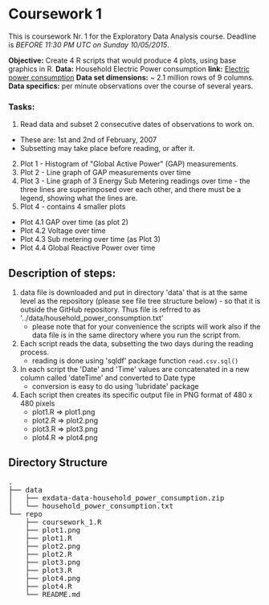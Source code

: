 Coursework 1
=====================================================

This is coursework Nr. 1 for the Exploratory Data Analysis course. Deadline is _BEFORE 11:30 PM UTC on Sunday 10/05/2015_.

**Objective:** Create 4 R scripts that would produce 4 plots, using base graphics in R.
**Data:** Household Electric Power consumption 
**link:** <a href="https://d396qusza40orc.cloudfront.net/exdata%2Fdata%2Fhousehold_power_consumption.zip">Electric power consumption</a>
**Data set dimensions:** ~ 2.1 million rows of 9 columns.
**Data specifics:** per minute observations over the course of several years.
### Tasks:
1. Read data and subset 2 consecutive dates of observations to work on.
  * These are: 1st and 2nd of February, 2007
  * Subsetting may take place before reading, or after it.
2. Plot 1 - Histogram of "Global Active Power" (GAP) measurements.
3. Plot 2 - Line graph of GAP measurements over time
4. Plot 3 - Line graph of 3 Energy Sub Metering readings over time - the three lines are superimposed over each other, and there must be a legend, showing what the lines are.
5. Plot 4 - contains 4 smaller plots
  * Plot 4.1 GAP over time (as plot 2)
  * Plot 4.2 Voltage over time
  * Plot 4.3 Sub metering over time (as Plot 3)
  * Plot 4.4 Global Reactive Power over time 

Description of steps:
--------------------------------------------
 1. data file is downloaded and put in directory 'data' that is at the same level as the repository (please see file tree structure below) - so that it is outside the GitHub repository. Thus file is refrred to as '../data/household_power_consumption.txt'
 	* please note that for your convenience the scripts will work also if the data file is in the same directory where you run the script from.
 2. Each script reads the data, subsetting the two days during the reading process.
 	*  reading is done using 'sqldf' package function `read.csv.sql()`
 3. In each script the 'Date' and 'Time' values are concatenated in a new column called 'dateTime' and converted to Date type
 	* conversion is easy to do using 'lubridate' package
 5. Each script then creates its specific output file in PNG format of 480 x 480 pixels
 	* plot1.R => plot1.png
 	* plot2.R => plot2.png
 	* plot3.R => plot3.png
 	* plot4.R => plot4.png

Directory Structure
----------------------------
<pre>
.
├── data
│   ├── exdata-data-household_power_consumption.zip
│   └── household_power_consumption.txt
└── repo
    ├── coursework_1.R
    ├── plot1.png
    ├── plot1.R
    ├── plot2.png
    ├── plot2.R
    ├── plot3.png
    ├── plot3.R
    ├── plot4.png
    ├── plot4.R
    └── README.md
</pre>